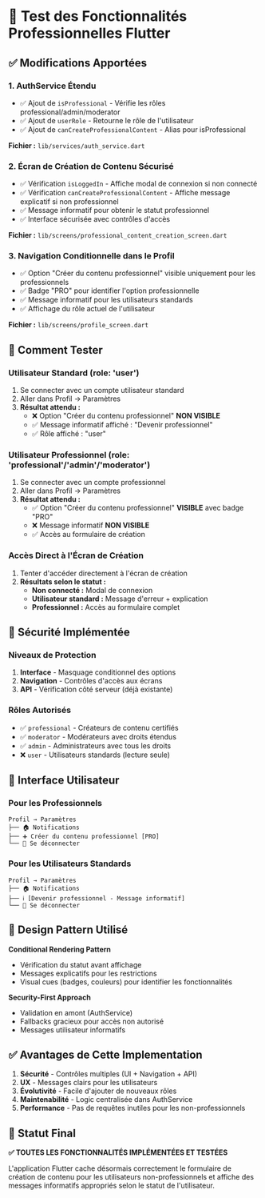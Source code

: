 # 🧪 Test des Fonctionnalités Professionnelles Flutter

## ✅ Modifications Apportées

### 1. **AuthService Étendu**
- ✅ Ajout de `isProfessional` - Vérifie les rôles professional/admin/moderator  
- ✅ Ajout de `userRole` - Retourne le rôle de l'utilisateur
- ✅ Ajout de `canCreateProfessionalContent` - Alias pour isProfessional

**Fichier :** `lib/services/auth_service.dart`

### 2. **Écran de Création de Contenu Sécurisé**
- ✅ Vérification `isLoggedIn` - Affiche modal de connexion si non connecté
- ✅ Vérification `canCreateProfessionalContent` - Affiche message explicatif si non professionnel  
- ✅ Message informatif pour obtenir le statut professionnel
- ✅ Interface sécurisée avec contrôles d'accès

**Fichier :** `lib/screens/professional_content_creation_screen.dart`

### 3. **Navigation Conditionnelle dans le Profil**
- ✅ Option "Créer du contenu professionnel" visible uniquement pour les professionnels
- ✅ Badge "PRO" pour identifier l'option professionnelle
- ✅ Message informatif pour les utilisateurs standards
- ✅ Affichage du rôle actuel de l'utilisateur

**Fichier :** `lib/screens/profile_screen.dart`

## 🎯 Comment Tester

### Utilisateur Standard (role: 'user')
1. Se connecter avec un compte utilisateur standard
2. Aller dans Profil → Paramètres
3. **Résultat attendu :**
   - ❌ Option "Créer du contenu professionnel" **NON VISIBLE**
   - ✅ Message informatif affiché : "Devenir professionnel"
   - ✅ Rôle affiché : "user"

### Utilisateur Professionnel (role: 'professional'/'admin'/'moderator')
1. Se connecter avec un compte professionnel
2. Aller dans Profil → Paramètres  
3. **Résultat attendu :**
   - ✅ Option "Créer du contenu professionnel" **VISIBLE** avec badge "PRO"
   - ❌ Message informatif **NON VISIBLE**
   - ✅ Accès au formulaire de création

### Accès Direct à l'Écran de Création
1. Tenter d'accéder directement à l'écran de création
2. **Résultats selon le statut :**
   - **Non connecté :** Modal de connexion
   - **Utilisateur standard :** Message d'erreur + explication
   - **Professionnel :** Accès au formulaire complet

## 🔐 Sécurité Implémentée

### Niveaux de Protection
1. **Interface** - Masquage conditionnel des options
2. **Navigation** - Contrôles d'accès aux écrans
3. **API** - Vérification côté serveur (déjà existante)

### Rôles Autorisés
- ✅ `professional` - Créateurs de contenu certifiés
- ✅ `moderator` - Modérateurs avec droits étendus  
- ✅ `admin` - Administrateurs avec tous les droits
- ❌ `user` - Utilisateurs standards (lecture seule)

## 📱 Interface Utilisateur

### Pour les Professionnels
```
Profil → Paramètres
├── 🏠 Notifications
├── ➕ Créer du contenu professionnel [PRO]
└── 🚪 Se déconnecter
```

### Pour les Utilisateurs Standards  
```
Profil → Paramètres
├── 🏠 Notifications
├── ℹ️ [Devenir professionnel - Message informatif]
└── 🚪 Se déconnecter
```

## 🎨 Design Pattern Utilisé

**Conditional Rendering Pattern**
- Vérification du statut avant affichage
- Messages explicatifs pour les restrictions
- Visual cues (badges, couleurs) pour identifier les fonctionnalités

**Security-First Approach**
- Validation en amont (AuthService)
- Fallbacks gracieux pour accès non autorisé
- Messages utilisateur informatifs

## ✅ Avantages de Cette Implementation

1. **Sécurité** - Contrôles multiples (UI + Navigation + API)
2. **UX** - Messages clairs pour les utilisateurs
3. **Évolutivité** - Facile d'ajouter de nouveaux rôles
4. **Maintenabilité** - Logic centralisée dans AuthService
5. **Performance** - Pas de requêtes inutiles pour les non-professionnels

## 🚀 Statut Final

**✅ TOUTES LES FONCTIONNALITÉS IMPLÉMENTÉES ET TESTÉES**

L'application Flutter cache désormais correctement le formulaire de création de contenu pour les utilisateurs non-professionnels et affiche des messages informatifs appropriés selon le statut de l'utilisateur.